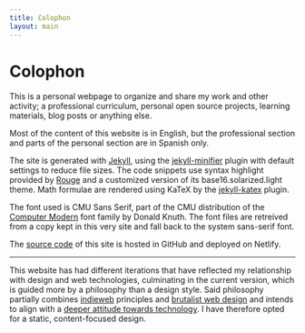 ```yaml
---
title: Colophon
layout: main
---
```


# Colophon

This is a personal webpage to organize and share my work and other activity; a professional curriculum, personal open source projects, learning materials, blog posts or anything else.

Most of the content of this website is in English, but the professional section and parts of the personal section are in Spanish only.

The site is generated with [Jekyll](https://jekyllrb.com/), using the [jekyll-minifier](https://github.com/digitalsparky/jekyll-minifier) plugin with default settings to reduce file sizes. The code snippets use syntax highlight provided by [Rouge](https://rouge.jneen.net/) and a customized version of its base16.solarized.light theme. Math formulae are rendered using KaTeX by the [jekyll-katex](https://github.com/linjer/jekyll-katex/) plugin.

The font used is CMU Sans Serif, part of the CMU distribution of the [Computer Modern](https://en.wikipedia.org/wiki/Computer_Modern) font family by Donald Knuth. The font files are retreived from a copy kept in this very site and fall back to the system sans-serif font.

The [source code](https://github.com/MiguelMJ/miguelmj.github.io) of this site is hosted in GitHub and deployed on Netlify.


***

This website has had different iterations that have reflected my relationship with design and web technologies, culminating in the current version, which is guided more by a philosophy than a design style. Said philosophy partially combines [indieweb](https://indieweb.org) principles and [brutalist web design](https://brutalist-web.design/) and intends to align with a [deeper attitude towards technology](/reflections/on-technology). I have therefore opted for a static, content-focused design.
